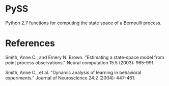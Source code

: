 # PySS
Python 2.7 functions for computing the state space of a Bernoulli process. 

# References

Smith, Anne C., and Emery N. Brown. "Estimating a state-space model from point process observations." Neural computation 15.5 (2003): 965-991.

Smith, Anne C., et al. "Dynamic analysis of learning in behavioral experiments." Journal of Neuroscience 24.2 (2004): 447-461.
